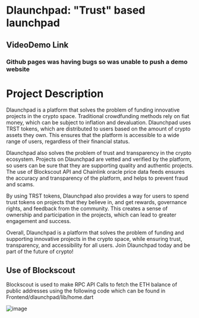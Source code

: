 # Dlaunchpad: "Trust" based launchpad
## VideoDemo Link 
### Github pages was having bugs so was unable to push a demo website
# Project Description
Dlaunchpad is a platform that solves the problem of funding innovative projects in the crypto space. Traditional crowdfunding methods rely on fiat money, which can be subject to inflation and devaluation. Dlaunchpad uses TRST tokens, which are distributed to users based on the amount of crypto assets they own. This ensures that the platform is accessible to a wide range of users, regardless of their financial status.

Dlaunchpad also solves the problem of trust and transparency in the crypto ecosystem. Projects on Dlaunchpad are vetted and verified by the platform, so users can be sure that they are supporting quality and authentic projects. The use of Blockscout API and Chainlink oracle price data feeds ensures the accuracy and transparency of the platform, and helps to prevent fraud and scams.

By using TRST tokens, Dlaunchpad also provides a way for users to spend trust tokens on projects that they believe in, and get rewards, governance rights, and feedback from the community. This creates a sense of ownership and participation in the projects, which can lead to greater engagement and success.

Overall, Dlaunchpad is a platform that solves the problem of funding and supporting innovative projects in the crypto space, while ensuring trust, transparency, and accessibility for all users. Join Dlaunchpad today and be part of the future of crypto!

## Use of Blockscout
Blockscout is used to make RPC API Calls to fetch the ETH balance of public addresses using the following code which can be found in Frontend/dlaunchpad/lib/home.dart

![image](https://github.com/an-ku-sh/dlaunchpad/assets/110815021/9f2533ed-8d8c-438b-9049-7045296f4ec1)

